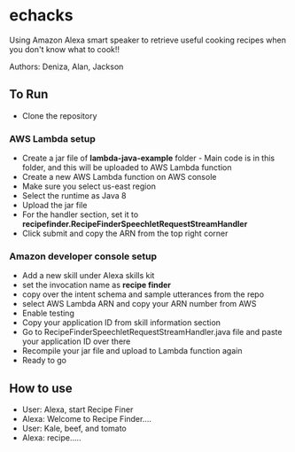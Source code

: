 # echacks

Using Amazon Alexa smart speaker to retrieve useful cooking recipes when you don't know what to cook!!

Authors: Deniza, Alan, Jackson

## To Run

- Clone the repository

### AWS Lambda setup

- Create a jar file of **lambda-java-example** folder - Main code is in this folder, and this will be uploaded to AWS Lambda function
- Create a new AWS Lambda function on AWS console
- Make sure you select us-east region
- Select the runtime as Java 8
- Upload the jar file
- For the handler section, set it to **recipefinder.RecipeFinderSpeechletRequestStreamHandler**
- Click submit and copy the ARN from the top right corner

### Amazon developer console setup

- Add a new skill under Alexa skills kit
- set the invocation name as **recipe finder**
- copy over the intent schema and sample utterances from the repo
- select AWS Lambda ARN and copy your ARN number from AWS
- Enable testing
- Copy your application ID from skill information section
- Go to RecipeFinderSpeechletRequestStreamHandler.java file and paste your application ID over there
- Recompile your jar file and upload to Lambda function again
- Ready to go

## How to use
- User: Alexa, start Recipe Finer
- Alexa: Welcome to Recipe Finder....
- User: Kale, beef, and tomato
- Alexa: recipe.....
